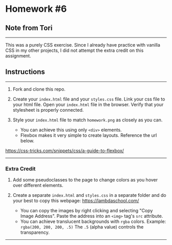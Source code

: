 # Homework #6

## Note from Tori
---
This was a purely CSS exercise. Since I already have practice with vanilla CSS in my other projects, I did not attempt the extra credit on this assignment.

## Instructions
---
1. Fork and clone this repo.

2. Create your `index.html` file and your `styles.css` file.  Link your css file to your html file.  Open your `index.html` file in the browser.  Verify that your stylesheet is properly connected.

3. Style your `index.html` file to match `homework.png` as closely as you can.

	* You can achieve this using only `<div>` elements.
	* Flexbox makes it very simple to create layouts.  Reference the url below.

https://css-tricks.com/snippets/css/a-guide-to-flexbox/

---

### Extra Credit

1. Add some pseudoclasses to the page to change colors as you hover over different elements.

2. Create a separate `index.html` and `styles.css` in a separate folder and do your best to copy this webpage: https://lambdaschool.com/

    * You can copy the images by right clicking and selecting "Copy Image Address".  Paste the address into an `<img>` tag's `src` attribute.
    * You can achieve translucent backgrounds with `rgba` colors. Example: `rgba(200, 200, 200, .5)` The `.5` (alpha value) controls the transparency.
---
